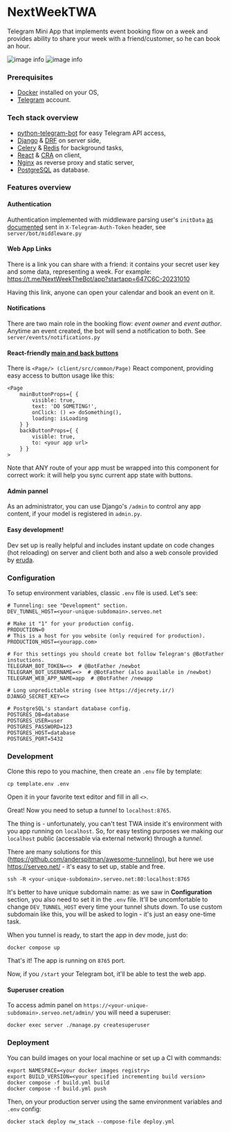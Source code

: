 # NextWeekTWA

Telegram Mini App that implements event booking flow on a week 
and provides ability to share your week with a friend/customer, so he can book an hour.

![image info](.github/1.png)
![image info](.github/2.png)

### Prerequisites
* [Docker](https://www.docker.com/) installed on your OS,
* [Telegram](https://telegram.org/) account.

### Tech stack overview
* [python-telegram-bot](https://python-telegram-bot.org/) for easy Telegram API access,
* [Django](https://www.djangoproject.com/) & [DRF](https://www.django-rest-framework.org/) on server side,
* [Celery](https://docs.celeryq.dev/) & [Redis](https://redis.io/) for background tasks,
* [React](https://react.dev/) & [CRA](https://create-react-app.dev/) on client,
* [Nginx](https://www.nginx.com/) as reverse proxy and static server,
* [PostgreSQL](https://www.postgresql.org/) as database.

### Features overview

#### Authentication
Authentication implemented with middleware parsing user's 
`initData` [as documented](https://core.telegram.org/bots/webapps#validating-data-received-via-the-mini-app)
sent in `X-Telegram-Auth-Token` header, see `server/bot/middleware.py` 

#### Web App Links
There is a link you can share with a friend: it contains your secret user key and some data, representing a week.
For example: https://t.me/NextWeekTheBot/app?startapp=647C6C-20231010

Having this link, anyone can open your calendar and book an event on it. 

#### Notifications

There are two main role in the booking flow: _event owner_ and _event author_.
Anytime an event created, the bot will send a notification to both. See `server/events/notifications.py`

#### React-friendly [main and back buttons](https://core.telegram.org/bots/webapps#mainbutton)

There is `<Page/> (client/src/common/Page)` React component, providing easy access to button usage like this:
```
<Page
    mainButtonProps={ {
        visible: true,
        text: 'DO SOMETING!',
        onClick: () => doSomething(),
        loading: isLoading
    } }
    backButtonProps={ {
        visible: true,
        to: <your app url>
    } }
>
```
Note that ANY route of your app must be wrapped into this component for correct work: 
it will help you sync current app state with buttons.  

#### Admin pannel

As an administrator, you can use Django's `/admin` to control any app content, 
if your model is registered in `admin.py`.

#### Easy development!
Dev set up is really helpful and includes instant update on code changes (hot reloading) on server and client both 
and also a web console provided by [eruda](https://github.com/liriliri/eruda).

### Configuration
To setup environment variables, classic `.env` file is used. Let's see:
```
# Tunneling: see "Development" section.
DEV_TUNNEL_HOST=<your-unique-subdomain>.serveo.net

# Make it "1" for your production config.
PRODUCTION=0
# This is a host for you website (only required for production).
PRODUCTION_HOST=<yourapp.com>

# For this settings you should create bot follow Telegram's @BotFather instuctions.
TELEGRAM_BOT_TOKEN=<>  # @BotFather /newbot
TELEGRAM_BOT_USERNAME=<>  # @BotFather (also available in /newbot)
TELEGRAM_WEB_APP_NAME=app  # @BotFather /newapp

# Long unpredictable string (see https://djecrety.ir/)
DJANGO_SECRET_KEY=<> 

# PostgreSQL's standart database config.
POSTGRES_DB=database
POSTGRES_USER=user
POSTGRES_PASSWORD=123
POSTGRES_HOST=database
POSTGRES_PORT=5432
```

### Development

Clone this repo to you machine, then create an `.env` file by template:
```
cp template.env .env
```
Open it in your favorite text editor and fill in all `<>`.

Great! Now you need to setup a *tunnel* to `localhost:8765`.

The thing is - unfortunately, you can't test TWA inside it's environment with you app running on `localhost`. 
So, for easy testing purposes we making our `localhost` public (accessable via external network) through a *tunnel*.

There are many solutions for this (https://github.com/anderspitman/awesome-tunneling), 
but here we use https://serveo.net/ - it's easy to set up, stable and free.

```
ssh -R <your-unique-subdomain>.serveo.net:80:localhost:8765
```
It's better to have unique subdomain name: as we saw in **Configuration** section,
you also need to set it in the `.env` file. 
It'll be uncomfortable to change `DEV_TUNNEL_HOST` every time your tunnel shuts down. To use custom subdomain like this,
you will be asked to login - it's just an easy one-time task.

When you tunnel is ready, to start the app in dev mode, just do:
```
docker compose up
```
That's it! The app is running on `8765` port.

Now, if you `/start` your Telegram bot, it'll be able to test the web app.

#### Superuser creation
To access admin panel on `https://<your-unique-subdomain>.serveo.net/admin/` you will need a superuser:
```
docker exec server ./manage.py createsuperuser
```

### Deployment
You can build images on your local machine or set up a CI with commands:
```
export NAMESPACE=<your docker images registry>
export BUILD_VERSION=<your specified incrementing build version>
docker compose -f build.yml build
docker compose -f build.yml push
```
Then, on your production server using the same environment variables and `.env` config:
```
docker stack deploy nw_stack --compose-file deploy.yml
```
